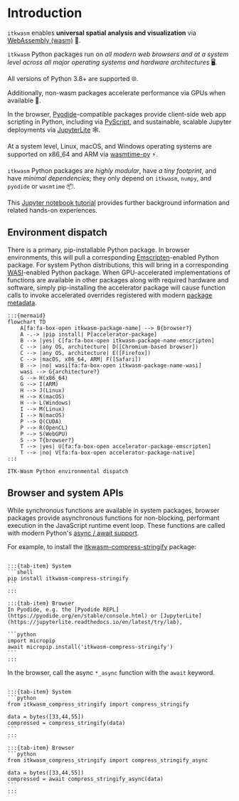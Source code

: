 # Introduction

`itkwasm` enables **universal spatial analysis and visualization** via [WebAssembly (wasm)](https://webassembly.org) 🔭.

`itkwasm` Python packages run on *all modern web browsers and at a system level across all major operating systems and hardware architectures* 🖥️.

All versions of Python 3.8+ are supported 🌐.

Additionally, non-wasm packages accelerate performance via GPUs when available 🚀.

In the browser, [Pyodide](https://pyodide.org/)-compatible packages provide client-side web app scripting in Python, including via [PyScript](https://pyscript.net/), and sustainable, scalable Jupyter deployments via [JupyterLite](https://jupyterlite-sphinx.readthedocs.io/) 🕸️.

At a system level, Linux, macOS, and Windows operating systems are supported on x86_64 and ARM via [wasmtime-py](https://bytecodealliance.github.io/wasmtime-py/) ⚡.

`itkwasm` Python packages are *highly modular*, have *a tiny footprint*, and have *minimal dependencies*; they only depend on `itkwasm`, `numpy`, and `pyodide` or `wasmtime` 📦.

This [Jupyter notebook
tutorial](https://github.com/InsightSoftwareConsortium/ScientificImageAnalysisVisualizationAndArtificialIntelligenceCourse/blob/master/9_WebAssembly_Introduction.ipynb)
provides further background information and related hands-on experiences.

## Environment dispatch

There is a primary, pip-installable Python package. In browser environments, this will pull a corresponding [Emscripten](https://emscripten.org)-enabled Python package. For system Python distributions, this will bring in a corresponding [WASI](https://wasi.dev)-enabled Python package. When GPU-accelerated implementations of functions are available in other packages along with required hardware and software, simply pip-installing the accelerator package will cause function calls to invoke accelerated overrides registered with modern [package metadata](https://packaging.python.org/en/latest/guides/creating-and-discovering-plugins/#using-package-metadata).

```{figure}
:::{mermaid}
flowchart TD
    A[fa:fa-box-open itkwasm-package-name] --> B{browser?}
    A -.-> |pip install| P[accelerator-package]
    B --> |yes| C[fa:fa-box-open itkwasm-package-name-emscripten]
    C --> |any OS, architecture| D([Chromium-based browser])
    C --> |any OS, architecture| E([Firefox])
    C --> |macOS, x86_64, ARM| F([Safari])
    B --> |no| wasi[fa:fa-box-open itkwasm-package-name-wasi]
    wasi --> G{architecture?}
    G --> H(x86_64)
    G --> I(ARM)
    H --> J(Linux)
    H --> K(macOS)
    H --> L(Windows)
    I --> M(Linux)
    I --> N(macOS)
    P --> Q(CUDA)
    P --> R(OpenCL)
    P --> S(WebGPU)
    S --> T{browser?}
    T --> |yes| U[fa:fa-box-open accelerator-package-emscripten]
    T --> |no| V[fa:fa-box-open accelerator-package-native]
:::

ITK-Wasm Python environmental dispatch
```


## Browser and system APIs

While synchronous functions are available in system packages, browser packages provide asynchronous functions for non-blocking, performant execution in the JavaScript runtime event loop. These functions are called with modern Python's [async / await support](https://docs.python.org/3/library/asyncio-task.html).

For example, to install the [itkwasm-compress-stringify](https://pypi.org/project/itkwasm-compress-stringify/) package:

````{tab-set}

:::{tab-item} System
```shell
pip install itkwasm-compress-stringify
```
:::

:::{tab-item} Browser
In Pyodide, e.g. the [Pyodide REPL](https://pyodide.org/en/stable/console.html) or [JupyterLite](https://jupyterlite.readthedocs.io/en/latest/try/lab),

```python
import micropip
await micropip.install('itkwasm-compress-stringify')
```
:::

````


In the browser, call the async `*_async` function with the `await` keyword.

````{tab-set}

:::{tab-item} System
```python
from itkwasm_compress_stringify import compress_stringify

data = bytes([33,44,55])
compressed = compress_stringify(data)
```
:::

:::{tab-item} Browser
```python
from itkwasm_compress_stringify import compress_stringify_async

data = bytes([33,44,55])
compressed = await compress_stringify_async(data)
```
:::

````
